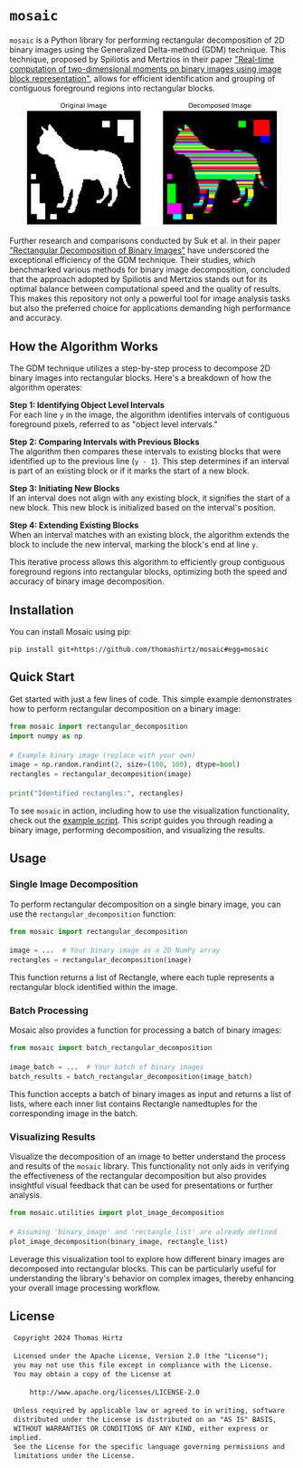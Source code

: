 # `mosaic`

`mosaic` is a Python library for performing rectangular decomposition of 2D binary images using the Generalized Delta-method (GDM) technique. This technique, proposed by Spiliotis and Mertzios in their paper ["Real-time computation of two-dimensional moments on binary images using image block representation"](https://ieeexplore.ieee.org/document/725368), allows for efficient identification and grouping of contiguous foreground regions into rectangular blocks.

<div align="center">
  <img width="450" alt="Example from the 99-Shape Database of the LEMS at Brown University" src="./scripts/output.png">
</div>

Further research and comparisons conducted by Suk et al. in their paper ["Rectangular Decomposition of Binary Images"](https://library.utia.cas.cz/separaty/2012/ZOI/suk-rectangular%20decomposition%20of%20binary%20images.pdf) have underscored the exceptional efficiency of the GDM technique. Their studies, which benchmarked various methods for binary image decomposition, concluded that the approach adopted by Spiliotis and Mertzios stands out for its optimal balance between computational speed and the quality of results. This makes this repository not only a powerful tool for image analysis tasks but also the preferred choice for applications demanding high performance and accuracy.

## How the Algorithm Works

The GDM technique utilizes a step-by-step process to decompose 2D binary images into rectangular blocks. Here's a breakdown of how the algorithm operates:

**Step 1: Identifying Object Level Intervals**  
For each line `y` in the image, the algorithm identifies intervals of contiguous foreground pixels, referred to as "object level intervals."

**Step 2: Comparing Intervals with Previous Blocks**  
The algorithm then compares these intervals to existing blocks that were identified up to the previous line (`y - 1`). This step determines if an interval is part of an existing block or if it marks the start of a new block.

**Step 3: Initiating New Blocks**  
If an interval does not align with any existing block, it signifies the start of a new block. This new block is initialized based on the interval's position.

**Step 4: Extending Existing Blocks**  
When an interval matches with an existing block, the algorithm extends the block to include the new interval, marking the block's end at line `y`.

This iterative process allows this algorithm to efficiently group contiguous foreground regions into rectangular blocks, optimizing both the speed and accuracy of binary image decomposition.


## Installation

You can install Mosaic using pip:

```
pip install git+https://github.com/thomashirtz/mosaic#egg=mosaic
```

## Quick Start

Get started with just a few lines of code. This simple example demonstrates how to perform rectangular decomposition on a binary image:

```python
from mosaic import rectangular_decomposition
import numpy as np

# Example binary image (replace with your own)
image = np.random.randint(2, size=(100, 100), dtype=bool)
rectangles = rectangular_decomposition(image)

print("Identified rectangles:", rectangles)
```

To see `mosaic` in action, including how to use the visualization functionality, check out the [example script](scripts/example.py). This script guides you through reading a binary image, performing decomposition, and visualizing the results.

## Usage

### Single Image Decomposition
To perform rectangular decomposition on a single binary image, you can use the `rectangular_decomposition` function:

```python
from mosaic import rectangular_decomposition

image = ...  # Your binary image as a 2D NumPy array
rectangles = rectangular_decomposition(image)
```

This function returns a list of Rectangle, where each tuple represents a rectangular block identified within the image.

### Batch Processing
Mosaic also provides a function for processing a batch of binary images:

```python
from mosaic import batch_rectangular_decomposition

image_batch = ...  # Your batch of binary images
batch_results = batch_rectangular_decomposition(image_batch)
```

This function accepts a batch of binary images as input and returns a list of lists, where each inner list contains Rectangle namedtuples for the corresponding image in the batch.

### Visualizing Results

Visualize the decomposition of an image to better understand the process and results of the `mosaic` library. This functionality not only aids in verifying the effectiveness of the rectangular decomposition but also provides insightful visual feedback that can be used for presentations or further analysis.

```python
from mosaic.utilities import plot_image_decomposition

# Assuming 'binary_image' and 'rectangle_list' are already defined
plot_image_decomposition(binary_image, rectangle_list)
```

Leverage this visualization tool to explore how different binary images are decomposed into rectangular blocks. This can be particularly useful for understanding the library's behavior on complex images, thereby enhancing your overall image processing workflow.

## License

     Copyright 2024 Thomas Hirtz

     Licensed under the Apache License, Version 2.0 (the "License");
     you may not use this file except in compliance with the License.
     You may obtain a copy of the License at

         http://www.apache.org/licenses/LICENSE-2.0

     Unless required by applicable law or agreed to in writing, software
     distributed under the License is distributed on an "AS IS" BASIS,
     WITHOUT WARRANTIES OR CONDITIONS OF ANY KIND, either express or implied.
     See the License for the specific language governing permissions and
     limitations under the License.
